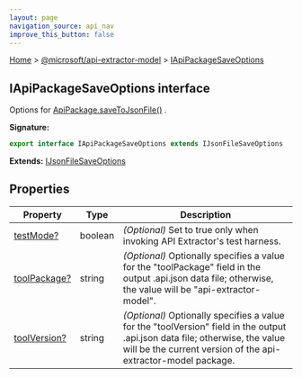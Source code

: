 ```yaml
---
layout: page
navigation_source: api_nav
improve_this_button: false
---
```



[Home](./index.md) &gt; [@microsoft/api-extractor-model](./api-extractor-model.md) &gt; [IApiPackageSaveOptions](./api-extractor-model.iapipackagesaveoptions.md)

## IApiPackageSaveOptions interface

Options for [ApiPackage.saveToJsonFile()](./api-extractor-model.apipackage.savetojsonfile.md) .

<b>Signature:</b>

```typescript
export interface IApiPackageSaveOptions extends IJsonFileSaveOptions
```
<b>Extends:</b> [IJsonFileSaveOptions](./node-core-library.ijsonfilesaveoptions.md)

## Properties

|  Property | Type | Description |
|  --- | --- | --- |
|  [testMode?](./api-extractor-model.iapipackagesaveoptions.testmode.md) | boolean | <i>(Optional)</i> Set to true only when invoking API Extractor's test harness. |
|  [toolPackage?](./api-extractor-model.iapipackagesaveoptions.toolpackage.md) | string | <i>(Optional)</i> Optionally specifies a value for the "toolPackage" field in the output .api.json data file; otherwise, the value will be "api-extractor-model". |
|  [toolVersion?](./api-extractor-model.iapipackagesaveoptions.toolversion.md) | string | <i>(Optional)</i> Optionally specifies a value for the "toolVersion" field in the output .api.json data file; otherwise, the value will be the current version of the api-extractor-model package. |
